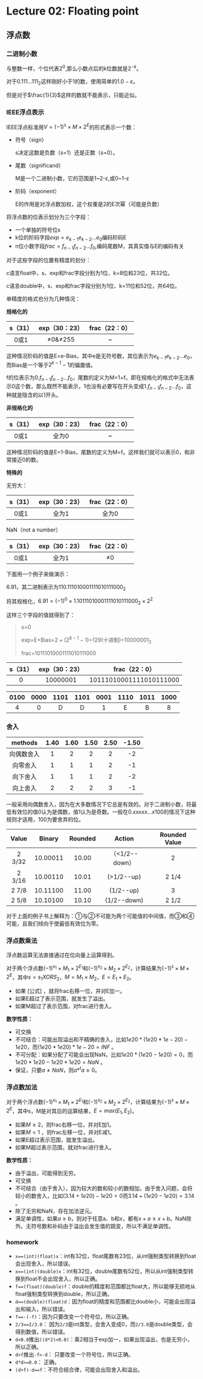 # Lecture 02: Floating point

## 浮点数

### 二进制小数

<!-- more -->

与整数一样，个位代表$2^0$,那么小数点后的k位数就是$2^{-k}$。

对于$0.111…111_2$这样刚好小于1的数，使用简单的$1.0-\varepsilon$。

但是对于$\frac{1}{3}$这样的数就不能表示，只能近似。

### IEEE浮点表示

IEEE浮点标准用$V=(-1)^s×M×2^E$的形式表示一个数：

- 符号（sign）	

  s决定这数是负数（s=1）还是正数（s=0）。

- 尾数（significand）

  M是一个二进制小数，它的范围是1\~2-$\varepsilon$,或0~1-$\varepsilon$

- 阶码（exponent）

  E的作用是对浮点数加权，这个权重是2的E次幂（可能是负数）

将浮点数的位表示划分为三个字段：

- 一个单独的符号位s
- k位的阶码字段$exp=e_{k-1}e_{k-2}…e_0$编码阶码E
- n位小数字段$frac=f_{n-1}f_{n-2}…f_0$,编码尾数M，其真实值与E的编码有关

对于这些字段的位置有精度的划分：

c语言float中，s、exp和frac字段分别为1位、k=8位和23位，共32位。

c语言double中，s、exp和frac字段分别为1位、k=11位和52位，共64位。

单精度的格式也分为几种情况：

**规格化的**

| s（31） | exp（30：23） | frac（22：0） |
| :-----: | :-----------: | :-----------: |
|  0或1   |    ≠0&≠255    |       ~       |

这种情况阶码的值是E=e-Bias，其中e是无符号数，其位表示为$e_{k-1}e_{k-2}…e_0$，而Bias是一个等于$2^{k-1}-1$的偏置值。

f的位表示为$0.f_{n-1}f_{n-2}…f_0$，尾数的定义为M=1+f。即在规格化的格式中无法表示0这个数，那么既然不能表示，1也没有必要写在开头变成$1.f_{n-1}f_{n-2}…f_0$，这种就是隐含的以1开头。

**非规格化的**

| s（31） | exp（30：23） | frac（22：0） |
| :-----: | :-----------: | :-----------: |
|  0或1   |     全为0     |       ~       |

这种情况阶码的值是E=1-Bias，尾数的定义为M=f。这样我们就可以表示0，和非常接近0的数。

**特殊的**

无穷大：

| s（31） | exp（30：23） | frac（22：0） |
| :-----: | :-----------: | :-----------: |
|  0或1   |     全为1     |     全为0     |

NaN（not a number）

| s（31） | exp（30：23） | frac（22：0） |
| :-----: | :-----------: | :-----------: |
|  0或1   |     全为1     |      ≠0       |

下面用一个例子来做演示：

6.91，其二进制表示为$110.111010001111010111000_2$

将其规格化，$6.91=(-1)^0×1.10111010001111010111000_2×2^2$

这样三个字段的值就得到了：

>s=0
>
>exp=E+Bias=$2+(2^{8-1}-1)$=129(十进制)=$1000 0001_2$
>
>frac=10111010001111010111000

| s（31） | exp（30：23） |      frac（22：0）      |
| :-----: | :-----------: | :---------------------: |
|    0    |   10000001    | 10111010001111010111000 |

| 0100 | 0000 | 1101 | 1101 | 0001 | 1110 | 1011 | 1000 |
| :--: | :--: | :--: | :--: | :--: | :--: | :--: | :--: |
|  4   |  0   |  D   |  D   |  1   |  E   |  B   |  8   |

### 舍入

|  methods   | 1.40 | 1.60 | 1.50 | 2.50 | -1.50 |
| :--------: | :--: | :--: | :--: | :--: | :---: |
| 向偶数舍入 |  1   |  2   |  2   |  2   |  -2   |
|  向零舍入  |  1   |  1   |  1   |  2   |  -1   |
|  向下舍入  |  1   |  1   |  1   |  2   |  -2   |
|  向上舍入  |  2   |  2   |  2   |  3   |  -1   |

一般采用向偶数舍入，因为在大多数情况下它总是有效的。对于二进制小数，将最低有效位的值0认为是偶数，值1认为是奇数。一般在$0.xxxxx...x100$的情况下这种规则才适用，100为要舍弃的位。

| Value  |  Binary  | Rounded |     Action     | Rounded Value |
| :----: | :------: | :-----: | :------------: | :-----------: |
| 2 3/32 | 10.00011 |  10.00  | （<1/2--down） |       2       |
| 2 3/16 | 10.00110 |  10.01  |   (>1/2--up)   |     2 1/4     |
| 2 7/8  | 10.11100 |  11.00  |   (1/2--up)    |       3       |
| 2 5/8  | 10.10100 |  10.10  |  (1/2--down)   |     2 1/2     |

对于上面的例子书上解释为：①与②不可能为两个可能值的中间值，而③和④可能，且我们倾向于使最低有效位为零。

### 浮点数乘法

浮点数运算无法直接通过在位向量上运算得到。

对于两个浮点数$(-1)^{s_1}×M_1×2^{E_1}$和$(-1)^{s_2}×M_2×2^{E_2}$，计算结果为$(-1)^{s}×M×2^{E}$，其中$s=s_1XORS_2$，$M=M_1×M_2$，$E=E_1+E_2$。

- 如果 [公式] ，就将frac右移一位，并对E加一。
- 如果E超过了表示范围，就发生了溢出。
- 如果M超过了表示范围，对frac进行舍入。

**数学性质：**

- 可交换
- 不可结合：可能出现溢出和不精确的舍入，比如$1e20*(1e20*1e-20)-1e20$，而$(1e20*1e20)*1e-20=INF$ 。
- 不可分配：如果分配了可能会出现NaN，比如$1e20*(1e20-1e20)=0$，而$1e20*1e20-1e20*1e20=NaN$ 。
- 保证，只要$a≠NaN$，则$a*^ta≥0$。

### 浮点数加法
对于两个浮点数$(-1)^{s_1}×M_1×2^{E_1}$和$(-1)^{s_2}×M_2×2^{E_2}$，计算结果为$(-1)^{s}×M×2^{E}$，其中s，M是对其后的运算结果，$E=max(E_1,E_2)$。
- 如果$M≥2$，则frac右移一位，并对E加1。
- 如果$M<1$ ，则frac左移一位，并对E减1。
- 如果E超过表示范围，就发生溢出。
- 如果M超过表示范围，就对frac进行舍入。

**数学性质：**

- 由于溢出，可能得到无穷。
- 可交换
- 不可结合（由于舍入），因为较大的数和较小的数相加，由于舍入问题，会将较小的数舍入，比如$(3.14+1e20)-1e20=0$而$3.14+(1e20-1e20)=3.14$ 。
- 除了无穷和NaN，存在加法逆元。
- 满足单调性，如果$a≥b$，则对于任意a、b和x，都有$x+a≥x+b$。NaN除外。无符号数和补码由于溢出会发生值的跳变，所以不满足单调性。

### homework

- `x==(int)(float)x`：int有32位，float尾数有23位，从int强制类型转换到float会出现舍入，所以错误。
- `x==(int)(double)x`：int有32位，double尾数有52位，所以从int强制类型转换到float不会出现舍入，所以正确。
- `f==(float)(double)f`：double的精度和范围都比float大，所以能够无损地从float强制类型转换到double，所以正确。
- `d==(double)(float)d`：因为float的精度和范围都比double小，可能会出现溢出和输入，所以错误。
- `f==-(-f)`：因为只要改变一个符号位，所以正确。
- `2/3==2/3.0`： 因为`2/3`是int类型，会舍入变成0，而`2/3.0`是double类型，会得到数值，所以错误。
- `d<0.0`推出`((d*2)<0.0)`：乘2相当于exp加一，如果出现溢出，也是无穷小，所以正确。
- `d>f`推出`-f>-d`： 只要改变一个符号位，所以正确。
- `d*d>=0.0`： 正确。
- `(d+f)-d==f`：不符合结合律，可能会出现舍入和溢出。